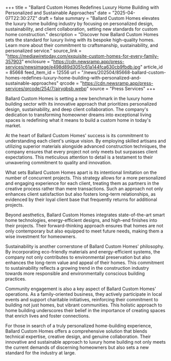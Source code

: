 +++
title = "Ballard Custom Homes Redefines Luxury Home Building with Personalized and Sustainable Approaches"
date = "2025-04-07T22:30:27Z"
draft = false
summary = "Ballard Custom Homes elevates the luxury home building industry by focusing on personalized design, sustainability, and client collaboration, setting new standards for custom home construction."
description = "Discover how Ballard Custom Homes sets the standard for luxury living with its bespoke high-quality homes. Learn more about their commitment to craftsmanship, sustainability, and personalized service."
source_link = "https://mediawiretoday.com/exquisite-custom-homes-for-every-family-357903"
enclosure = "https://cdn.newsramp.app/press-services/newsimage/e498d89d3051c61a144fca630cb9fbdb.jpg"
article_id = 85668
feed_item_id = 12556
url = "/news/202504/85668-ballard-custom-homes-redefines-luxury-home-building-with-personalized-and-sustainable-approaches"
qrcode = "https://cdn.newsramp.app/press-services/qrcode/254/7/airyqbsb.webp"
source = "Press Services"
+++

<p>Ballard Custom Homes is setting a new benchmark in the luxury home building sector with its innovative approach that prioritizes personalized design, sustainability, and deep client collaboration. The company's dedication to transforming homeowner dreams into exceptional living spaces is redefining what it means to build a custom home in today's market.</p><p>At the heart of Ballard Custom Homes' success is its commitment to understanding each client's unique vision. By employing skilled artisans and utilizing superior materials alongside advanced construction techniques, the company ensures that every project not only meets but surpasses client expectations. This meticulous attention to detail is a testament to their unwavering commitment to quality and innovation.</p><p>What sets Ballard Custom Homes apart is its intentional limitation on the number of concurrent projects. This strategy allows for a more personalized and engaging experience for each client, treating them as partners in the creative process rather than mere transactions. Such an approach not only enhances client satisfaction but also fosters long-term relationships, as evidenced by their loyal client base that frequently returns for additional projects.</p><p>Beyond aesthetics, Ballard Custom Homes integrates state-of-the-art smart home technologies, energy-efficient designs, and high-end finishes into their projects. Their forward-thinking approach ensures that homes are not only contemporary but also equipped to meet future needs, making them a wise investment for homeowners.</p><p>Sustainability is another cornerstone of Ballard Custom Homes' philosophy. By incorporating eco-friendly materials and energy-efficient systems, the company not only contributes to environmental preservation but also enhances the long-term value and appeal of their homes. This commitment to sustainability reflects a growing trend in the construction industry towards more responsible and environmentally conscious building practices.</p><p>Community engagement is also a key aspect of Ballard Custom Homes' operations. As a family-oriented business, they actively participate in local events and support charitable initiatives, reinforcing their commitment to building not just homes, but vibrant communities. This holistic approach to home building underscores their belief in the importance of creating spaces that enrich lives and foster connections.</p><p>For those in search of a truly personalized home-building experience, Ballard Custom Homes offers a comprehensive solution that blends technical expertise, creative design, and genuine collaboration. Their innovative and sustainable approach to luxury home building not only meets the current demands of discerning homeowners but also sets a new standard for the industry at large.</p>